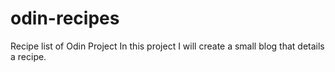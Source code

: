 # odin-recipes
Recipe list of Odin Project
In this project I will create a small blog that details a recipe.